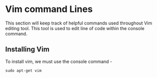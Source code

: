 # Vim command Lines

This section will keep track of helpful commands used throughout Vim editing tool. This tool is used to edit line of code within the console command.

## Installing Vim

To install vim, we must use the console command -

```
sudo apt-get vim
```
